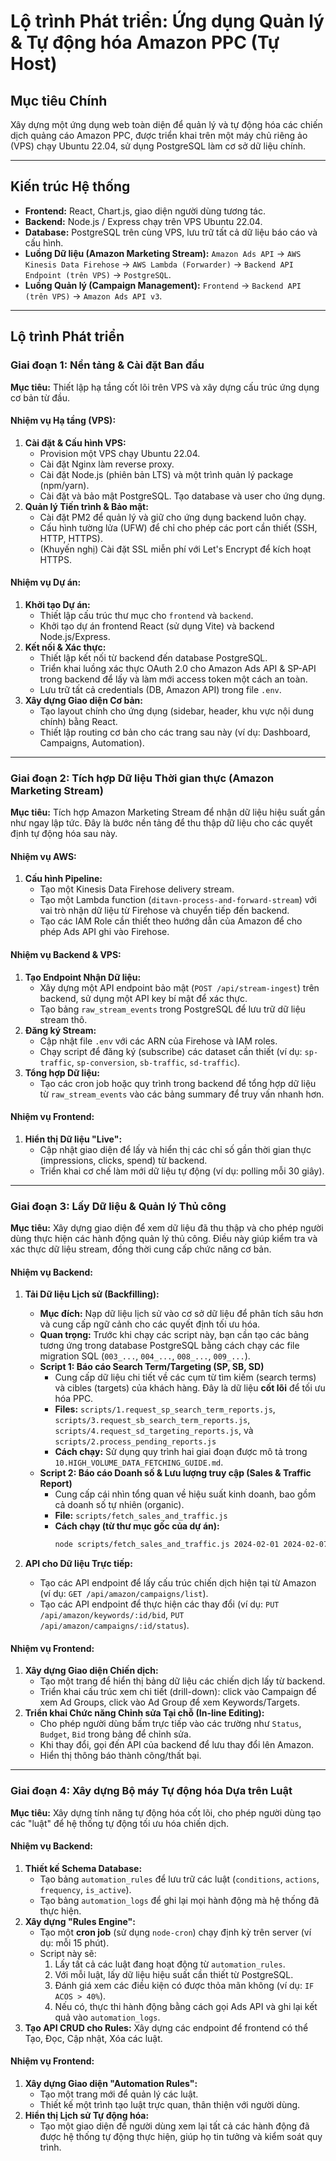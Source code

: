 # Lộ trình Phát triển: Ứng dụng Quản lý & Tự động hóa Amazon PPC (Tự Host)

## Mục tiêu Chính

Xây dựng một ứng dụng web toàn diện để quản lý và tự động hóa các chiến dịch quảng cáo Amazon PPC, được triển khai trên một máy chủ riêng ảo (VPS) chạy Ubuntu 22.04, sử dụng PostgreSQL làm cơ sở dữ liệu chính.

---

## Kiến trúc Hệ thống

-   **Frontend:** React, Chart.js, giao diện người dùng tương tác.
-   **Backend:** Node.js / Express chạy trên VPS Ubuntu 22.04.
-   **Database:** PostgreSQL trên cùng VPS, lưu trữ tất cả dữ liệu báo cáo và cấu hình.
-   **Luồng Dữ liệu (Amazon Marketing Stream):** `Amazon Ads API` → `AWS Kinesis Data Firehose` → `AWS Lambda (Forwarder)` → `Backend API Endpoint (trên VPS)` → `PostgreSQL`.
-   **Luồng Quản lý (Campaign Management):** `Frontend` → `Backend API (trên VPS)` → `Amazon Ads API v3`.

---

## Lộ trình Phát triển

### Giai đoạn 1: Nền tảng & Cài đặt Ban đầu

**Mục tiêu:** Thiết lập hạ tầng cốt lõi trên VPS và xây dựng cấu trúc ứng dụng cơ bản từ đầu.

#### Nhiệm vụ Hạ tầng (VPS):
1.  **Cài đặt & Cấu hình VPS:**
    -   Provision một VPS chạy Ubuntu 22.04.
    -   Cài đặt Nginx làm reverse proxy.
    -   Cài đặt Node.js (phiên bản LTS) và một trình quản lý package (npm/yarn).
    -   Cài đặt và bảo mật PostgreSQL. Tạo database và user cho ứng dụng.
2.  **Quản lý Tiến trình & Bảo mật:**
    -   Cài đặt PM2 để quản lý và giữ cho ứng dụng backend luôn chạy.
    -   Cấu hình tường lửa (UFW) để chỉ cho phép các port cần thiết (SSH, HTTP, HTTPS).
    -   (Khuyến nghị) Cài đặt SSL miễn phí với Let's Encrypt để kích hoạt HTTPS.

#### Nhiệm vụ Dự án:
1.  **Khởi tạo Dự án:**
    -   Thiết lập cấu trúc thư mục cho `frontend` và `backend`.
    -   Khởi tạo dự án frontend React (sử dụng Vite) và backend Node.js/Express.
2.  **Kết nối & Xác thực:**
    -   Thiết lập kết nối từ backend đến database PostgreSQL.
    -   Triển khai luồng xác thực OAuth 2.0 cho Amazon Ads API & SP-API trong backend để lấy và làm mới access token một cách an toàn.
    -   Lưu trữ tất cả credentials (DB, Amazon API) trong file `.env`.
3.  **Xây dựng Giao diện Cơ bản:**
    -   Tạo layout chính cho ứng dụng (sidebar, header, khu vực nội dung chính) bằng React.
    -   Thiết lập routing cơ bản cho các trang sau này (ví dụ: Dashboard, Campaigns, Automation).

---

### Giai đoạn 2: Tích hợp Dữ liệu Thời gian thực (Amazon Marketing Stream)

**Mục tiêu:** Tích hợp Amazon Marketing Stream để nhận dữ liệu hiệu suất gần như ngay lập tức. Đây là bước nền tảng để thu thập dữ liệu cho các quyết định tự động hóa sau này.

#### Nhiệm vụ AWS:
1.  **Cấu hình Pipeline:**
    -   Tạo một Kinesis Data Firehose delivery stream.
    -   Tạo một Lambda function (`ditavn-process-and-forward-stream`) với vai trò nhận dữ liệu từ Firehose và chuyển tiếp đến backend.
    -   Tạo các IAM Role cần thiết theo hướng dẫn của Amazon để cho phép Ads API ghi vào Firehose.

#### Nhiệm vụ Backend & VPS:
1.  **Tạo Endpoint Nhận Dữ liệu:**
    -   Xây dựng một API endpoint bảo mật (`POST /api/stream-ingest`) trên backend, sử dụng một API key bí mật để xác thực.
    -   Tạo bảng `raw_stream_events` trong PostgreSQL để lưu trữ dữ liệu stream thô.
2.  **Đăng ký Stream:**
    -   Cập nhật file `.env` với các ARN của Firehose và IAM roles.
    -   Chạy script để đăng ký (subscribe) các dataset cần thiết (ví dụ: `sp-traffic`, `sp-conversion`, `sb-traffic`, `sd-traffic`).
3.  **Tổng hợp Dữ liệu:**
    -   Tạo các cron job hoặc quy trình trong backend để tổng hợp dữ liệu từ `raw_stream_events` vào các bảng summary để truy vấn nhanh hơn.

#### Nhiệm vụ Frontend:
1.  **Hiển thị Dữ liệu "Live":**
    -   Cập nhật giao diện để lấy và hiển thị các chỉ số gần thời gian thực (impressions, clicks, spend) từ backend.
    -   Triển khai cơ chế làm mới dữ liệu tự động (ví dụ: polling mỗi 30 giây).

---

### Giai đoạn 3: Lấy Dữ liệu & Quản lý Thủ công

**Mục tiêu:** Xây dựng giao diện để xem dữ liệu đã thu thập và cho phép người dùng thực hiện các hành động quản lý thủ công. Điều này giúp kiểm tra và xác thực dữ liệu stream, đồng thời cung cấp chức năng cơ bản.

#### Nhiệm vụ Backend:

1.  **Tải Dữ liệu Lịch sử (Backfilling):**
    -   **Mục đích:** Nạp dữ liệu lịch sử vào cơ sở dữ liệu để phân tích sâu hơn và cung cấp ngữ cảnh cho các quyết định tối ưu hóa.
    -   **Quan trọng:** Trước khi chạy các script này, bạn cần tạo các bảng tương ứng trong database PostgreSQL bằng cách chạy các file migration SQL (`003_...`, `004_...`, `008_...`, `009_...`).
    -   **Script 1: Báo cáo Search Term/Targeting (SP, SB, SD)**
        -   Cung cấp dữ liệu chi tiết về các cụm từ tìm kiếm (search terms) và cibles (targets) của khách hàng. Đây là dữ liệu **cốt lõi** để tối ưu hóa PPC.
        -   **Files:** `scripts/1.request_sp_search_term_reports.js`, `scripts/3.request_sb_search_term_reports.js`, `scripts/4.request_sd_targeting_reports.js`, và `scripts/2.process_pending_reports.js`
        -   **Cách chạy:** Sử dụng quy trình hai giai đoạn được mô tả trong `10.HIGH_VOLUME_DATA_FETCHING_GUIDE.md`.
    -   **Script 2: Báo cáo Doanh số & Lưu lượng truy cập (Sales & Traffic Report)**
        -   Cung cấp cái nhìn tổng quan về hiệu suất kinh doanh, bao gồm cả doanh số tự nhiên (organic).
        -   **File:** `scripts/fetch_sales_and_traffic.js`
        -   **Cách chạy (từ thư mục gốc của dự án):**
            ```bash
            node scripts/fetch_sales_and_traffic.js 2024-02-01 2024-02-07
            ```

2.  **API cho Dữ liệu Trực tiếp:**
    -   Tạo các API endpoint để lấy cấu trúc chiến dịch hiện tại từ Amazon (ví dụ: `GET /api/amazon/campaigns/list`).
    -   Tạo các API endpoint để thực hiện các thay đổi (ví dụ: `PUT /api/amazon/keywords/:id/bid`, `PUT /api/amazon/campaigns/:id/status`).

#### Nhiệm vụ Frontend:
1.  **Xây dựng Giao diện Chiến dịch:**
    -   Tạo một trang để hiển thị bảng dữ liệu các chiến dịch lấy từ backend.
    -   Triển khai cấu trúc xem chi tiết (drill-down): click vào Campaign để xem Ad Groups, click vào Ad Group để xem Keywords/Targets.
2.  **Triển khai Chức năng Chỉnh sửa Tại chỗ (In-line Editing):**
    -   Cho phép người dùng bấm trực tiếp vào các trường như `Status`, `Budget`, `Bid` trong bảng để chỉnh sửa.
    -   Khi thay đổi, gọi đến API của backend để lưu thay đổi lên Amazon.
    -   Hiển thị thông báo thành công/thất bại.

---

### Giai đoạn 4: Xây dựng Bộ máy Tự động hóa Dựa trên Luật

**Mục tiêu:** Xây dựng tính năng tự động hóa cốt lõi, cho phép người dùng tạo các "luật" để hệ thống tự động tối ưu hóa chiến dịch.

#### Nhiệm vụ Backend:
1.  **Thiết kế Schema Database:**
    -   Tạo bảng `automation_rules` để lưu trữ các luật (`conditions`, `actions`, `frequency`, `is_active`).
    -   Tạo bảng `automation_logs` để ghi lại mọi hành động mà hệ thống đã thực hiện.
2.  **Xây dựng "Rules Engine":**
    -   Tạo một **cron job** (sử dụng `node-cron`) chạy định kỳ trên server (ví dụ: mỗi 15 phút).
    -   Script này sẽ:
        1.  Lấy tất cả các luật đang hoạt động từ `automation_rules`.
        2.  Với mỗi luật, lấy dữ liệu hiệu suất cần thiết từ PostgreSQL.
        3.  Đánh giá xem các điều kiện có được thỏa mãn không (ví dụ: `IF ACOS > 40%`).
        4.  Nếu có, thực thi hành động bằng cách gọi Ads API và ghi lại kết quả vào `automation_logs`.
3.  **Tạo API CRUD cho Rules:** Xây dựng các endpoint để frontend có thể Tạo, Đọc, Cập nhật, Xóa các luật.

#### Nhiệm vụ Frontend:
1.  **Xây dựng Giao diện "Automation Rules":**
    -   Tạo một trang mới để quản lý các luật.
    -   Thiết kế một trình tạo luật trực quan, thân thiện với người dùng.
2.  **Hiển thị Lịch sử Tự động hóa:**
    -   Tạo một giao diện để người dùng xem lại tất cả các hành động đã được hệ thống tự động thực hiện, giúp họ tin tưởng và kiểm soát quy trình.